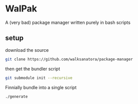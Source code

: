 # WalPak
A (very bad) package manager written purely in bash scripts

## setup
download the source
```bash
git clone https://github.com/walksanatora/package-manager
```
then get the bundler script
```bash
git submodule init --recursive
```
Finnially bundle into a single script
```
./generate
```